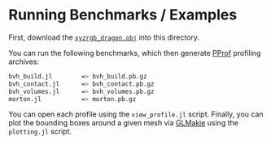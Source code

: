 # Running Benchmarks / Examples

First, download the [`xyzrgb_dragon.obj`](https://github.com/alecjacobson/common-3d-test-models/blob/master/data/xyzrgb_dragon.obj) into this directory.

You can run the following benchmarks, which then generate [PProf](https://github.com/JuliaPerf/PProf.jl) profiling archives:

```bash
bvh_build.jl        => bvh_build.pb.gz
bvh_contact.jl      => bvh_contact.pb.gz
bvh_volumes.jl      => bvh_volumes.pb.gz
morton.jl           => morton.pb.gz
```

You can open each profile using the `view_profile.jl` script.
Finally, you can plot the bounding boxes around a given mesh via [GLMakie](https://docs.makie.org/stable/) using the `plotting.jl` script.
